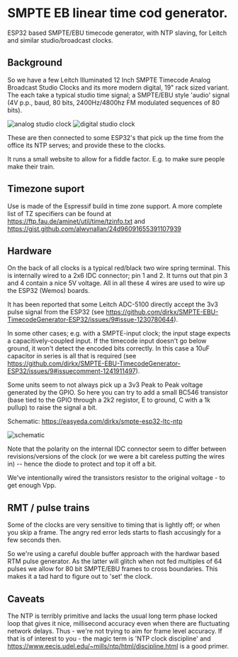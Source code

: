 # SMPTE EB linear time cod generator.

ESP32 based SMPTE/EBU timecode generator, with NTP slaving, for Leitch and similar studio/broadcast clocks.

## Background

So we have a few  Leitch Illuminated 12 Inch SMPTE Timecode Analog Broadcast Studio Clocks and its more
modern digital, 19" rack sized variant. The each take a typical studio time signal; a SMPTE/EBU style
'audio' signal (4V p.p., baud, 80 bits, 2400Hz/4800hz FM modulated sequences of 80 bits).

![analog studio clock](/images/analog.png) ![digital studio clock](/images/digital.jpg)

These are then connected to some ESP32's that pick up the time from the office its NTP
serves; and provide these to the clocks.

It runs a small website to allow for a fiddle factor. E.g. to make sure people make their train.

## Timezone suport

Use is made of the Espressif build in time zone support. A more complete list of TZ specifiers
can be found at https://ftp.fau.de/aminet/util/time/tzinfo.txt and https://gist.github.com/alwynallan/24d96091655391107939

## Hardware

On the back of all clocks is a typical red/black two wire spring terminal. This is internally wired to
a 2x6 IDC connector; pin 1 and 2. It turns out that pin 3 and 4 contain a nice 5V voltage. All in all
these 4 wires are used to wire up the ESP32 (Wemos) boards.

It has been reported that some Leitch ADC-5100 directly accept the 3v3 pulse signal from the ESP32 (see https://github.com/dirkx/SMPTE-EBU-TimecodeGenerator-ESP32/issues/9#issue-1230780644).

In some other cases; e.g. with a SMPTE-input clock; the input stage expects a capacitively-coupled input. If the timecode input doesn't go below ground, it won't detect the encoded bits correctly. In this case a 10uF capacitor in series is all that is required (see https://github.com/dirkx/SMPTE-EBU-TimecodeGenerator-ESP32/issues/9#issuecomment-1241911497).

Some units seem to not always pick up a 3v3 Peak to Peak voltage generated by the GPIO. So here you can try to add
a small BC546 transistor (base tied to the GPIO through a 2k2 registor, E to ground, C with a 1k pullup)
to raise the signal a bit.

Schematic: https://easyeda.com/dirkx/smpte-esp32-ltc-ntp

![schematic](https://easyeda.com/normal/document-101346919d96427bb992b8a78cb824f7)

Note that the polarity on the internal IDC connector seem to differ between revisions/versions of the clock (or we were a bit careless putting the wires in) -- hence the diode to protect and top it off a bit.

We've intentionally wired the transistors resistor to the original voltage - to get enough Vpp.

## RMT / pulse trains

Some of the clocks are very sensitive to timing that is lightly off; or when you skip a frame. The angry red error leds starts to flash accusingly for a few seconds then.

So we're using a careful double buffer approach with the hardwar based RTM pulse generator. As the latter will glitch when not fed multiples of 64 pulses we allow for 80 bit SMPTE/EBU frames to cross boundaries. This makes it a tad hard to figure out to 'set' the clock. 

## Caveats

The NTP is terribly primitive and lacks the usual long term phase locked loop that gives it nice, millisecond accuracy even when there are fluctuating network delays. Thus - we're not trying to aim for frame level accuracy. If that is of interest to you - the magic term is 'NTP clock discipline' and https://www.eecis.udel.edu/~mills/ntp/html/discipline.html is a good primer.



